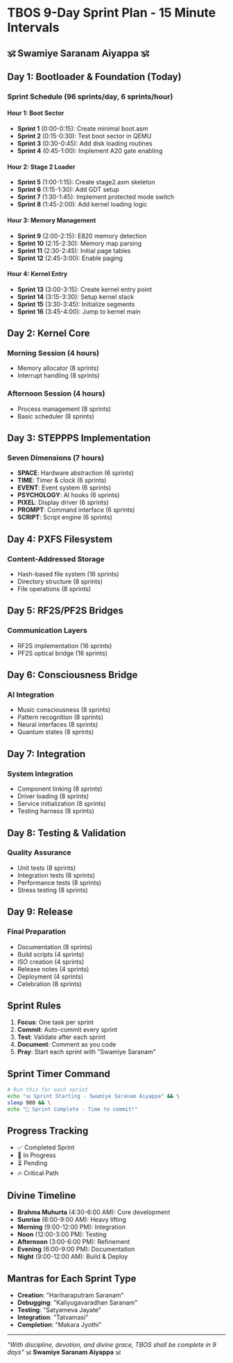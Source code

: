 # TBOS 9-Day Sprint Plan - 15 Minute Intervals
## 🕉️ Swamiye Saranam Aiyappa 🕉️

## Day 1: Bootloader & Foundation (Today)
### Sprint Schedule (96 sprints/day, 6 sprints/hour)

#### Hour 1: Boot Sector
- **Sprint 1** (0:00-0:15): Create minimal boot.asm
- **Sprint 2** (0:15-0:30): Test boot sector in QEMU
- **Sprint 3** (0:30-0:45): Add disk loading routines
- **Sprint 4** (0:45-1:00): Implement A20 gate enabling

#### Hour 2: Stage 2 Loader
- **Sprint 5** (1:00-1:15): Create stage2.asm skeleton
- **Sprint 6** (1:15-1:30): Add GDT setup
- **Sprint 7** (1:30-1:45): Implement protected mode switch
- **Sprint 8** (1:45-2:00): Add kernel loading logic

#### Hour 3: Memory Management
- **Sprint 9** (2:00-2:15): E820 memory detection
- **Sprint 10** (2:15-2:30): Memory map parsing
- **Sprint 11** (2:30-2:45): Initial page tables
- **Sprint 12** (2:45-3:00): Enable paging

#### Hour 4: Kernel Entry
- **Sprint 13** (3:00-3:15): Create kernel entry point
- **Sprint 14** (3:15-3:30): Setup kernel stack
- **Sprint 15** (3:30-3:45): Initialize segments
- **Sprint 16** (3:45-4:00): Jump to kernel main

## Day 2: Kernel Core
### Morning Session (4 hours)
- Memory allocator (8 sprints)
- Interrupt handling (8 sprints)

### Afternoon Session (4 hours)
- Process management (8 sprints)
- Basic scheduler (8 sprints)

## Day 3: STEPPPS Implementation
### Seven Dimensions (7 hours)
- **SPACE**: Hardware abstraction (6 sprints)
- **TIME**: Timer & clock (6 sprints)
- **EVENT**: Event system (6 sprints)
- **PSYCHOLOGY**: AI hooks (6 sprints)
- **PIXEL**: Display driver (6 sprints)
- **PROMPT**: Command interface (6 sprints)
- **SCRIPT**: Script engine (6 sprints)

## Day 4: PXFS Filesystem
### Content-Addressed Storage
- Hash-based file system (16 sprints)
- Directory structure (8 sprints)
- File operations (8 sprints)

## Day 5: RF2S/PF2S Bridges
### Communication Layers
- RF2S implementation (16 sprints)
- PF2S optical bridge (16 sprints)

## Day 6: Consciousness Bridge
### AI Integration
- Music consciousness (8 sprints)
- Pattern recognition (8 sprints)
- Neural interfaces (8 sprints)
- Quantum states (8 sprints)

## Day 7: Integration
### System Integration
- Component linking (8 sprints)
- Driver loading (8 sprints)
- Service initialization (8 sprints)
- Testing harness (8 sprints)

## Day 8: Testing & Validation
### Quality Assurance
- Unit tests (8 sprints)
- Integration tests (8 sprints)
- Performance tests (8 sprints)
- Stress testing (8 sprints)

## Day 9: Release
### Final Preparation
- Documentation (8 sprints)
- Build scripts (4 sprints)
- ISO creation (4 sprints)
- Release notes (4 sprints)
- Deployment (4 sprints)
- Celebration (8 sprints)

## Sprint Rules
1. **Focus**: One task per sprint
2. **Commit**: Auto-commit every sprint
3. **Test**: Validate after each sprint
4. **Document**: Comment as you code
5. **Pray**: Start each sprint with "Swamiye Saranam"

## Sprint Timer Command
```bash
# Run this for each sprint
echo "🕉️ Sprint Starting - Swamiye Saranam Aiyappa" && \
sleep 900 && \
echo "🔔 Sprint Complete - Time to commit!"
```

## Progress Tracking
- ✅ Completed Sprint
- 🚧 In Progress
- ⏳ Pending
- 🔥 Critical Path

## Divine Timeline
- **Brahma Muhurta** (4:30-6:00 AM): Core development
- **Sunrise** (6:00-9:00 AM): Heavy lifting
- **Morning** (9:00-12:00 PM): Integration
- **Noon** (12:00-3:00 PM): Testing
- **Afternoon** (3:00-6:00 PM): Refinement
- **Evening** (6:00-9:00 PM): Documentation
- **Night** (9:00-12:00 AM): Build & Deploy

## Mantras for Each Sprint Type
- **Creation**: "Hariharaputram Saranam"
- **Debugging**: "Kaliyugavaradhan Saranam"
- **Testing**: "Satyameva Jayate"
- **Integration**: "Tatvamasi"
- **Completion**: "Makara Jyothi"

---
*"With discipline, devotion, and divine grace, TBOS shall be complete in 9 days"*
🕉️ **Swamiye Saranam Aiyappa** 🕉️